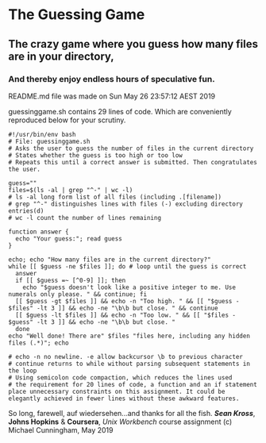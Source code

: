 # The Guessing Game
## The crazy game where you guess how many files are in your directory,
### And thereby enjoy endless hours of speculative fun.

README.md file was made on Sun May 26 23:57:12 AEST 2019

guessinggame.sh contains 29 lines of code.
Which are conveniently reproduced below for your scrutiny.

```
#!/usr/bin/env bash
# File: guessinggame.sh
# Asks the user to guess the number of files in the current directory
# States whether the guess is too high or too low
# Repeats this until a correct answer is submitted. Then congratulates the user.

guess=""
files=$(ls -al | grep "^-" | wc -l)
# ls -al long form list of all files (including .[filename])
# grep "^-" distinguishes lines with files (-) excluding directory entries(d)
# wc -l count the number of lines remaining

function answer {
  echo "Your guess:"; read guess
}

echo; echo "How many files are in the current directory?"
while [[ $guess -ne $files ]]; do # loop until the guess is correct
  answer
  if [[ $guess =~ [^0-9] ]]; then
    echo "$guess doesn't look like a positive integer to me. Use numerals only please. " && continue; fi
  [[ $guess -gt $files ]] && echo -n "Too high. " && [[ "$guess - $files" -lt 3 ]] && echo -ne "\b\b but close. " && continue
  [[ $guess -lt $files ]] && echo -n "Too low. " && [[ "$files - $guess" -lt 3 ]] && echo -ne "\b\b but close. "
  done
echo "Well done! There are" $files "files here, including any hidden files (.*)"; echo

# echo -n no newline. -e allow backcursor \b to previous character
# continue returns to while without parsing subsequent statements in the loop
# Using semicolon code compaction, which reduces the lines used
# the requirement for 20 lines of code, a function and an if statement place unnecessary constraints on this assignment. It could be elegantly achieved in fewer lines without these awkward features.
```

So long, farewell, auf wiedersehen...and thanks for all the fish.
***Sean Kross***, **Johns Hopkins** & **Coursera**, *Unix Workbench* course assignment
(c) Michael Cunningham, May 2019
